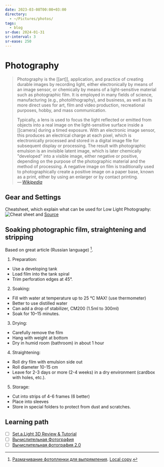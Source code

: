 ```yaml
---
date: 2023-03-08T00:00+03:00
directory:
  - ~/Pictures/photos/
tags:
  - blog
sr-due: 2024-01-31
sr-interval: 3
sr-ease: 250
---
```


# Photography

> Photography is the [[art]], application, and practice of creating durable
> images by recording light, either electronically by means of an image sensor,
> or chemically by means of a light-sensitive material such as photographic
> film. It is employed in many fields of science, manufacturing (e.g.,
> photolithography), and business, as well as its more direct uses for art, film
> and video production, recreational purposes, hobby, and mass communication.
>
> Typically, a lens is used to focus the light reflected or emitted from objects
> into a real image on the light-sensitive surface inside a [[camera]
> during a timed exposure. With an electronic image sensor, this produces an
> electrical charge at each pixel, which is electronically processed and stored
> in a digital image file for subsequent display or processing. The result with
> photographic emulsion is an invisible latent image, which is later chemically
> "developed" into a visible image, either negative or positive, depending on
> the purpose of the photographic material and the method of processing. A
> negative image on film is traditionally used to photographically create a
> positive image on a paper base, known as a print, either by using an enlarger
> or by contact printing.\
> — <cite>[Wikipedia](https://en.wikipedia.org/wiki/Photography)</cite>

## Gear and Settings

Cheatsheet, which explain what can be used for Low Light Photography:
![Cheat sheet](img/Photography_Gear_and_Settings.webp) and
[Source](https://digital-photography-school.com/cheat-sheet-gear-settings-low-light-photography/)

## Soaking photographic film, straightening and stripping

Based on great article (Russian language) [^1].

1. Preparation:

- Use a developing tank
- Load film into the tank spiral
- Trim perforation edges at 45°.

2. Soaking:

- Fill with water at temperature up to 25 °C MAX! (use thermometer)
- Better to use distilled water
- Can add a drop of stabilizer, CM200 (1.5ml to 300ml)
- Soak for 10–15 minutes.

3. Drying:

- Carefully remove the film
- Hang with weight at bottom
- Dry in humid room (bathroom) in about 1 hour

4. Straightening:

- Roll dry film with emulsion side out
- Roll diameter 10-15 cm
- Leave for 2-3 days or more (2-4 weeks) in a dry environment (cardbox with
  holes, etc.).

5. Storage:

- Cut into strips of 4-6 frames (6 better)
- Place into sleeves
- Store in special folders to protect from dust and scratches.

## Learning path

- [ ] [Set.a.Light 3D Review & Tutorial](https://www.youtube.com/watch?v=YFlC6RL1MmM)
- [ ] [Вычислительная Фотография](https://vas3k.blog/blog/computational_photography/)
- [ ] [Вычислительная фотография 2.0](https://jejeya.pictures/future_of_photography)

[^1]: [Размачивание фотопленки для выпрямления](http://xn--80atkeanlo.xn--80ahcc7avfgj.xn--p1ai/material/razmachivanie-foto.html). [Local copy](./articles/Razmachivanie_fotoplenki_dlya_vypryamleniya.html).
